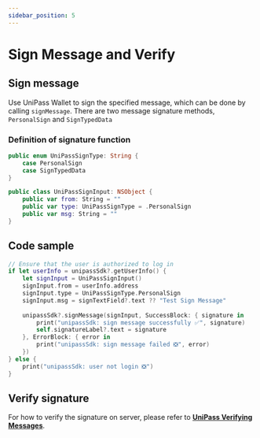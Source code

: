 ```yaml
---
sidebar_position: 5
---
```


# Sign Message and Verify

## Sign message

Use UniPass Wallet to sign the specified message, which can be done by calling `signMessage`. There are two message signature methods, `PersonalSign` and `SignTypedData`

### Definition of signature function

```swift
public enum UniPassSignType: String {
    case PersonalSign
    case SignTypedData
}

public class UniPassSignInput: NSObject {
    public var from: String = ""
    public var type: UniPassSignType = .PersonalSign
    public var msg: String = ""
}

```

## Code sample

```swift
// Ensure that the user is authorized to log in
if let userInfo = unipassSdk?.getUserInfo() {
    let signInput = UniPassSignInput()
    signInput.from = userInfo.address
    signInput.type = UniPassSignType.PersonalSign
    signInput.msg = signTextField?.text ?? "Test Sign Message"
        
    unipassSdk?.signMessage(signInput, SuccessBlock: { signature in
        print("unipassSdk: sign message successfully ✅", signature)
        self.signatureLabel?.text = signature
    }, ErrorBlock: { error in
        print("unipassSdk: sign message failed ❎", error)
    })
} else {
    print("unipassSdk: user not login ❎")
}

```

## Verify signature

For how to verify the signature on server, please refer to [**UniPass Verifying Messages**](../verifying-messages/01-unipass-verifying-messages.mdx).